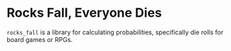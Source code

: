 # Rocks Fall, Everyone Dies

`rocks_fall` is a library for calculating probabilities, specifically die rolls
for board games or RPGs.



